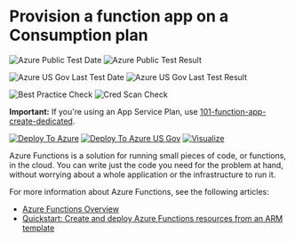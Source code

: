 # Provision a function app on a Consumption plan

![Azure Public Test Date](https://azurequickstartsservice.blob.core.windows.net/badges/101-function-app-create-dynamic/PublicLastTestDate.svg)
![Azure Public Test Result](https://azurequickstartsservice.blob.core.windows.net/badges/101-function-app-create-dynamic/PublicDeployment.svg)

![Azure US Gov Last Test Date](https://azurequickstartsservice.blob.core.windows.net/badges/101-function-app-create-dynamic/FairfaxLastTestDate.svg)
![Azure US Gov Last Test Result](https://azurequickstartsservice.blob.core.windows.net/badges/101-function-app-create-dynamic/FairfaxDeployment.svg)

![Best Practice Check](https://azurequickstartsservice.blob.core.windows.net/badges/101-function-app-create-dynamic/BestPracticeResult.svg)
![Cred Scan Check](https://azurequickstartsservice.blob.core.windows.net/badges/101-function-app-create-dynamic/CredScanResult.svg)

**Important:** If you're using an App Service Plan, use [101-function-app-create-dedicated](https://github.com/Azure/azure-quickstart-templates/tree/master/101-function-app-create-dedicated).

[![Deploy To Azure](https://raw.githubusercontent.com/fathym-it/azure-quickstart-templates/master/1-CONTRIBUTION-GUIDE/images/deploytoazure.svg?sanitize=true)](https://portal.azure.com/#create/Microsoft.Template/uri/https%3A%2F%2Fraw.githubusercontent.com%2Ffathym-it%2Fazure-quickstart-templates%2Fmaster%2F101-function-app-create-dynamic%2Fazuredeploy.json)
[![Deploy To Azure US Gov](https://raw.githubusercontent.com/fathym-it/azure-quickstart-templates/master/1-CONTRIBUTION-GUIDE/images/deploytoazuregov.svg?sanitize=true)](https://portal.azure.us/#create/Microsoft.Template/uri/https%3A%2F%2Fraw.githubusercontent.com%2Ffathym-it%2Fazure-quickstart-templates%2Fmaster%2F101-function-app-create-dynamic%2Fazuredeploy.json)
[![Visualize](https://raw.githubusercontent.com/fathym-it/azure-quickstart-templates/master/1-CONTRIBUTION-GUIDE/images/visualizebutton.svg?sanitize=true)](http://armviz.io/#/?load=https%3A%2F%2Fraw.githubusercontent.com%2Ffathym-it%2Fazure-quickstart-templates%2Fmaster%2F101-function-app-create-dynamic%2Fazuredeploy.json)

Azure Functions is a solution for running small pieces of code, or functions, in the cloud. You can write just the code you need for the problem at hand, without worrying about a whole application or the infrastructure to run it.

For more information about Azure Functions, see the following articles:

- [Azure Functions Overview](https://azure.microsoft.com/documentation/articles/functions-overview/)
- [Quickstart: Create and deploy Azure Functions resources from an ARM template](https://docs.microsoft.com/azure/azure-functions/functions-create-first-function-resource-manager)

